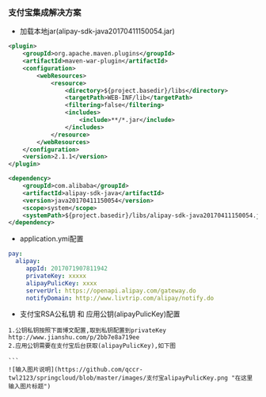 ### 支付宝集成解决方案

* 加载本地jar(alipay-sdk-java20170411150054.jar)
```xml
<plugin>
    <groupId>org.apache.maven.plugins</groupId>
    <artifactId>maven-war-plugin</artifactId>
    <configuration>
        <webResources>
            <resource>
                <directory>${project.basedir}/libs</directory>
                <targetPath>WEB-INF/lib</targetPath>
                <filtering>false</filtering>
                <includes>
                    <include>**/*.jar</include>
                </includes>
            </resource>
        </webResources>
    </configuration>
    <version>2.1.1</version>
</plugin>

<dependency>
    <groupId>com.alibaba</groupId>
    <artifactId>alipay-sdk-java</artifactId>
    <version>java20170411150054</version>
    <scope>system</scope>
    <systemPath>${project.basedir}/libs/alipay-sdk-java20170411150054.jar</systemPath>
</dependency>
```
* application.ymi配置
```yaml
pay:
  alipay:
     appId: 2017071907811942
     privateKey: xxxxx 
     alipayPulicKey: xxxx
     serverUrl: https://openapi.alipay.com/gateway.do
     notifyDomain: http://www.livtrip.com/alipay/notify.do
```
* 支付宝RSA公私钥 和 应用公钥(alipayPulicKey)配置
```
1.公钥私钥按照下面博文配置,取到私钥配置到privateKey
http://www.jianshu.com/p/2bb7e8a719ee
2.应用公钥需要在支付宝后台获取(alipayPulicKey),如下图

```　
![输入图片说明](https://github.com/qccr-twl2123/springcloud/blob/master/images/支付宝alipayPulicKey.png "在这里输入图片标题")



